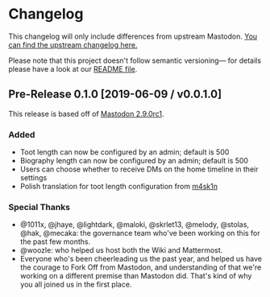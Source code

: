 # Changelog

This changelog will only include differences from upstream Mastodon. [You can find the upstream
changelog here.](https://github.com/tootsuite/mastodon/blob/master/CHANGELOG.md)

Please note that this project doesn't follow semantic versioning— for details please have a look at
our [README file].

[README file]: ./README.md

## Pre-Release 0.1.0 [2019-06-09 / v0.0.1.0]

This release is based off of [Mastodon 2.9.0rc1].

[Mastodon 2.9.0rc1]: https://github.com/tootsuite/mastodon/blob/v2.9.0rc1/CHANGELOG.md

### Added

* Toot length can now be configured by an admin; default is 500
* Biography length can now be configured by an admin; default is 500
* Users can choose whether to receive DMs on the home timeline in their settings
* Polish translation for toot length configuration from [m4sk1n]

[m4sk1n]: https://github.com/m4sk1n

### Special Thanks

* @1011x, @jhaye, @lightdark, @maloki, @skrlet13, @melody, @stolas, @hak, @mecaka: the governance
  team who've been working on this for the past few months.
* @woozle: who helped us host both the Wiki and Mattermost.
* Everyone who's been cheerleading us the past year, and helped us have the courage to Fork Off
  from Mastodon, and understanding of that we're working on a different premise than Mastodon did.
  That's kind of why you all joined us in the first place.
